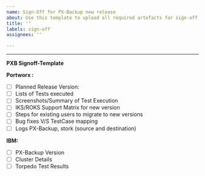 ```yaml
---
name: Sign-Off for PX-Backup new release
about: Use this template to upload all required artefacts for sign-off process
title: ''
labels: sign-off
assignees: ''

---
```


---

**PXB Signoff-Template**

**Portworx :**

- [ ] Planned Release Version:
- [ ] Lists of Tests executed
- [ ] Screenshots/Summary of Test Execution
- [ ] IKS/ROKS Support Matrix for new version
- [ ] Steps for existing users to migrate to new versions
- [ ] Bug fixes V/S TestCase mapping
- [ ] Logs PX-Backup, stork (source and destination)

**IBM:**

- [ ] PX-Backup Version
- [ ] Cluster Details
- [ ] Torpedo Test Results
